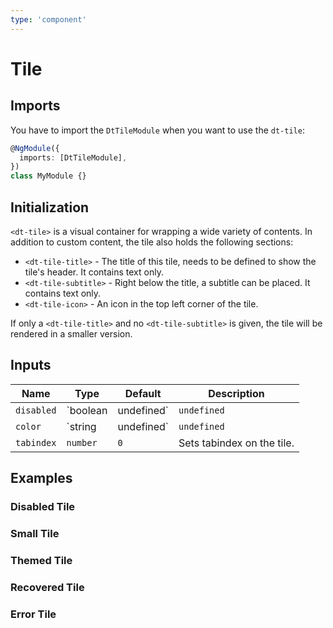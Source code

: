 ```yaml
---
type: 'component'
---
```


# Tile

## Imports

You have to import the `DtTileModule` when you want to use the `dt-tile`:

```typescript
@NgModule({
  imports: [DtTileModule],
})
class MyModule {}
```

## Initialization

`<dt-tile>` is a visual container for wrapping a wide variety of contents. In
addition to custom content, the tile also holds the following sections:

- `<dt-tile-title>` - The title of this tile, needs to be defined to show the
  tile's header. It contains text only.
- `<dt-tile-subtitle>` - Right below the title, a subtitle can be placed. It
  contains text only.
- `<dt-tile-icon>` - An icon in the top left corner of the tile.

<docs-source-example example="TileDefaultExample"></docs-source-example>

If only a `<dt-tile-title>` and no `<dt-tile-subtitle>` is given, the tile will
be rendered in a smaller version.

## Inputs

| Name       | Type                  | Default     | Description                                                                                |
| ---------- | --------------------- | ----------- | ------------------------------------------------------------------------------------------ |
| `disabled` | `boolean | undefined` | `undefined` | Sets disable state if property is set and the value is truthy or undefined.                |
| `color`    | `string | undefined`  | `undefined` | Sets color. Possible options: <ul><li>`main`</li><li>`error`</li><li>`recovered`</li></ul> |
| `tabindex` | `number`              | `0`         | Sets tabindex on the tile.                                                                 |

## Examples

### Disabled Tile

<docs-source-example example="TileDisabledExample"></docs-source-example>

### Small Tile

<docs-source-example example="TileSmallExample"></docs-source-example>

### Themed Tile

<docs-source-example example="TileMainExample"></docs-source-example>

### Recovered Tile

<docs-source-example example="TileRecoveredExample"></docs-source-example>

### Error Tile

<docs-source-example example="TileErrorExample"></docs-source-example>
